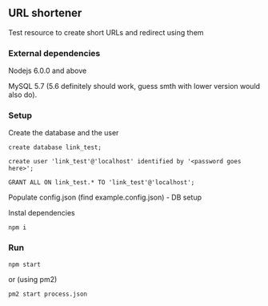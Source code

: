 ## URL shortener

Test resource to create short URLs and redirect using them

### External dependencies
Nodejs 6.0.0 and above

MySQL 5.7 (5.6 definitely should work, guess smth with lower version would also do).


### Setup

Create the database and the user
```
create database link_test;

create user 'link_test'@'localhost' identified by '<password goes here>';

GRANT ALL ON link_test.* TO 'link_test'@'localhost';
```

Populate config.json (find example.config.json) - DB setup

Instal dependencies
```
npm i
```


### Run
```
npm start
```

or (using pm2)

```
pm2 start process.json
```